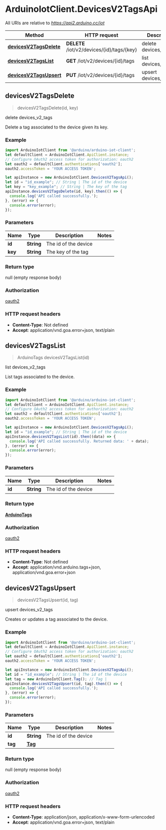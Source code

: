 # ArduinoIotClient.DevicesV2TagsApi

All URIs are relative to *https://api2.arduino.cc/iot*

Method | HTTP request | Description
------------- | ------------- | -------------
[**devicesV2TagsDelete**](DevicesV2TagsApi.md#devicesV2TagsDelete) | **DELETE** /iot/v2/devices/{id}/tags/{key} | delete devices_v2_tags
[**devicesV2TagsList**](DevicesV2TagsApi.md#devicesV2TagsList) | **GET** /iot/v2/devices/{id}/tags | list devices_v2_tags
[**devicesV2TagsUpsert**](DevicesV2TagsApi.md#devicesV2TagsUpsert) | **PUT** /iot/v2/devices/{id}/tags | upsert devices_v2_tags



## devicesV2TagsDelete

> devicesV2TagsDelete(id, key)

delete devices_v2_tags

Delete a tag associated to the device given its key.

### Example

```javascript
import ArduinoIotClient from '@arduino/arduino-iot-client';
let defaultClient = ArduinoIotClient.ApiClient.instance;
// Configure OAuth2 access token for authorization: oauth2
let oauth2 = defaultClient.authentications['oauth2'];
oauth2.accessToken = 'YOUR ACCESS TOKEN';

let apiInstance = new ArduinoIotClient.DevicesV2TagsApi();
let id = "id_example"; // String | The id of the device
let key = "key_example"; // String | The key of the tag
apiInstance.devicesV2TagsDelete(id, key).then(() => {
  console.log('API called successfully.');
}, (error) => {
  console.error(error);
});

```

### Parameters


Name | Type | Description  | Notes
------------- | ------------- | ------------- | -------------
 **id** | **String**| The id of the device | 
 **key** | **String**| The key of the tag | 

### Return type

null (empty response body)

### Authorization

[oauth2](../README.md#oauth2)

### HTTP request headers

- **Content-Type**: Not defined
- **Accept**: application/vnd.goa.error+json, text/plain


## devicesV2TagsList

> ArduinoTags devicesV2TagsList(id)

list devices_v2_tags

List tags associated to the device.

### Example

```javascript
import ArduinoIotClient from '@arduino/arduino-iot-client';
let defaultClient = ArduinoIotClient.ApiClient.instance;
// Configure OAuth2 access token for authorization: oauth2
let oauth2 = defaultClient.authentications['oauth2'];
oauth2.accessToken = 'YOUR ACCESS TOKEN';

let apiInstance = new ArduinoIotClient.DevicesV2TagsApi();
let id = "id_example"; // String | The id of the device
apiInstance.devicesV2TagsList(id).then((data) => {
  console.log('API called successfully. Returned data: ' + data);
}, (error) => {
  console.error(error);
});

```

### Parameters


Name | Type | Description  | Notes
------------- | ------------- | ------------- | -------------
 **id** | **String**| The id of the device | 

### Return type

[**ArduinoTags**](ArduinoTags.md)

### Authorization

[oauth2](../README.md#oauth2)

### HTTP request headers

- **Content-Type**: Not defined
- **Accept**: application/vnd.arduino.tags+json, application/vnd.goa.error+json


## devicesV2TagsUpsert

> devicesV2TagsUpsert(id, tag)

upsert devices_v2_tags

Creates or updates a tag associated to the device.

### Example

```javascript
import ArduinoIotClient from '@arduino/arduino-iot-client';
let defaultClient = ArduinoIotClient.ApiClient.instance;
// Configure OAuth2 access token for authorization: oauth2
let oauth2 = defaultClient.authentications['oauth2'];
oauth2.accessToken = 'YOUR ACCESS TOKEN';

let apiInstance = new ArduinoIotClient.DevicesV2TagsApi();
let id = "id_example"; // String | The id of the device
let tag = new ArduinoIotClient.Tag(); // Tag | 
apiInstance.devicesV2TagsUpsert(id, tag).then(() => {
  console.log('API called successfully.');
}, (error) => {
  console.error(error);
});

```

### Parameters


Name | Type | Description  | Notes
------------- | ------------- | ------------- | -------------
 **id** | **String**| The id of the device | 
 **tag** | [**Tag**](Tag.md)|  | 

### Return type

null (empty response body)

### Authorization

[oauth2](../README.md#oauth2)

### HTTP request headers

- **Content-Type**: application/json, application/x-www-form-urlencoded
- **Accept**: application/vnd.goa.error+json, text/plain

